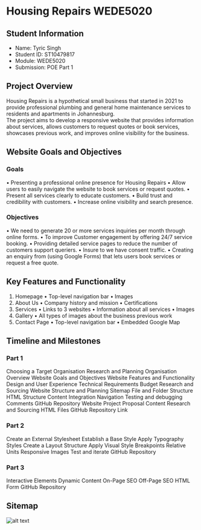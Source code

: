 # Housing Repairs WEDE5020 

## Student Information
- Name: Tyric Singh
- Student ID: ST10479817
- Module: WEDE5020
- Submission: POE Part 1

## Project Overview
Housing Repairs is a hypothetical small business that started in 2021 to provide professional plumbing and general home maintenance services to residents and apartments in Johannesburg.  
The project aims to develop a responsive website that provides information about services, allows customers to request quotes or book services, showcases previous work, and improves online visibility for the business.


## Website Goals and Objectives

### Goals
•	Presenting a professional online presence for Housing Repairs
•	Allow users to easily navigate the website to book services or request quotes.
•	Present all services clearly to educate customers.
•	Build trust and credibility with customers.
•	Increase online visibility and search presence.


### Objectives
•	We need to generate 20 or more services inquiries per month through online forms.
•	To improve Customer engagement by offering 24/7 service booking.
•	Providing detailed service pages to reduce the number of customers support queriers.
•	Insure to we have consent traffic.
•	Creating an enquiry from (using Google Forms) that lets users book services or request a free quote.


## Key Features and Functionality
1.	Homepage
•	Top-level navigation bar
•	Images 
2.	About Us
•	Company history and mission
•	Certifications
3.	Services
•	Links to 3 websites
•	Information about all services
•	Images 
4.	Gallery 
•	All types of images about the business previous work
5.	Contact Page
•	Top-level navigation bar
•	Embedded Google Map

## Timeline and Milestones

### Part 1
Choosing a Target Organisation
Research and Planning
Organisation Overview
Website Goals and Objectives
Website Features and Functionality
Design and User Experience
Technical Requirements
Budget
Research and Sourcing
Website Structure and Planning
Sitemap
File and Folder Structure
HTML Structure
Content Integration
Navigation
Testing and debugging
Comments
GitHub Repository
Website Project Proposal
Content Research and Sourcing
HTML Files
GitHub Repository Link


### Part 2
Create an External Stylesheet
Establish a Base Style
Apply Typography Styles
Create a Layout Structure
Apply Visual Style
Breakpoints
Relative Units
Responsive Images
Test and iterate
GitHub Repository

### Part 3
Interactive Elements
Dynamic Content
On-Page SEO
Off-Page SEO
HTML Form
GitHub Repository


## Sitemap

![alt text](image.png)
